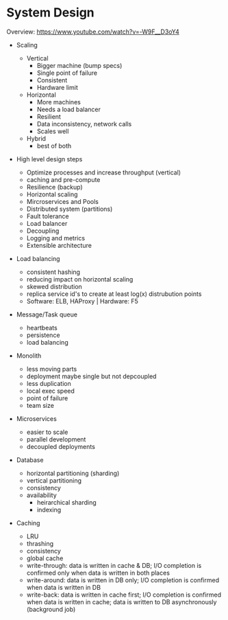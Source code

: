 
# System Design

 Overview:
 https://www.youtube.com/watch?v=-W9F__D3oY4

- Scaling
  - Vertical
    - Bigger machine (bump specs)
    - Single point of failure
    - Consistent
    - Hardware limit
  - Horizontal
    - More machines
    - Needs a load balancer
    - Resilient
    - Data inconsistency, network calls
    - Scales well
  - Hybrid
    - best of both
 
 - High level design steps
    - Optimize processes and increase throughput (vertical)
    - caching and pre-compute
    - Resilience (backup)
    - Horizontal scaling
    - Mircroservices and Pools
    - Distributed system (partitions)
    - Fault tolerance
    - Load balancer
    - Decoupling
    - Logging and metrics
    - Extensible architecture
  
  - Load balancing
    - consistent hashing 
    - reducing impact on horizontal scaling
    - skewed distribution
    - replica service id's to create at least log(x) distrubution points
    - Software: ELB, HAProxy | Hardware: F5

- Message/Task queue
  - heartbeats
  - persistence
  - load balancing

- Monolith
  - less moving parts
  - deployment maybe single but not depcoupled
  - less duplication
  - local exec speed
  - point of failure
  - team size
  
- Microservices
  - easier to scale
  - parallel development
  - decoupled deployments
  
- Database
  - horizontal partitioning (sharding)
  - vertical partitioning
  - consistency
  - availability
    - heirarchical sharding
    - indexing

- Caching
  - LRU
  - thrashing
  - consistency
  - global cache
  - write-through: data is written in cache & DB; I/O completion is confirmed only when data is written in both places
  - write-around: data is written in DB only; I/O completion is confirmed when data is written in DB
  - write-back: data is written in cache first; I/O completion is confirmed when data is written in cache; data is written to DB asynchronously (background job)
 
  
